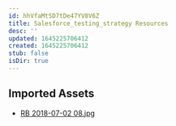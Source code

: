 ```yaml
---
id: hhVfaMtSD7tDe47YV8V6Z
title: Salesforce_testing_strategy Resources
desc: ''
updated: 1645225706412
created: 1645225706412
stub: false
isDir: true
---
```

## Imported Assets
- [RB 2018-07-02 08.jpg](/assets/rb-2018-07-02-08-3Ubd2XkyMMjz.jpg)

